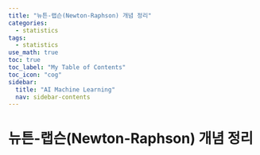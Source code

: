```yaml
---
title: "뉴튼-랩슨(Newton-Raphson) 개념 정리" 
categories:
  - statistics
tags:
  - statistics
use_math: true
toc: true
toc_label: "My Table of Contents"
toc_icon: "cog"
sidebar:
  title: "AI Machine Learning"
  nav: sidebar-contents
---
```


# 뉴튼-랩슨(Newton-Raphson) 개념 정리

